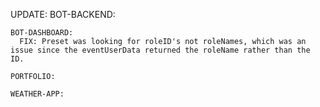 UPDATE:
    BOT-BACKEND:

    BOT-DASHBOARD:
      FIX: Preset was looking for roleID's not roleNames, which was an issue since the eventUserData returned the roleName rather than the ID.

    PORTFOLIO:

    WEATHER-APP:
